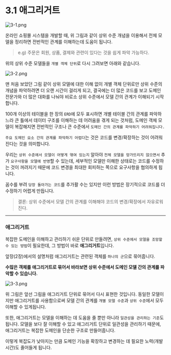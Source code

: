 # 3.1 애그리거트

![3-1.png](image%2F3-1.png)

온라인 쇼핑몰 시스템을 개발할 때, 위 그림과 같이 상위 수준 개념을 이용해서 전체 모델을 정리하면 전반적인 관계를 이해하는데 도움이 됩니다.
> e.g) 주문은 회원, 상품, 결제와 관련이 있다는 것을 쉽게 파악 가능하다.

위의 상위 수준 모델들을 `개별 객체 단위`로 다시 그려보면 아래와 같습니다.

![3-2.png](image%2F3-2.png)

맨 처음 보았던 그림 같이 상위 모델에 대한 이해 없이 개별 객체 단위로만 상위 수준의 개념을 파악하려면 더 오랜 시간이 걸리게 되고, 결국에는 더 많은 코드를 보고 도메인
전문가와 더 많은 대화를 나눠야 비로소 상위 수준에서 모델 간의 관계가 이해되기 시작합니다.

100개 이상의 테이블을 한 장의 `ERD`에 모두 표시하면 개별 테이블 간의 관계를 파악하느라 큰 틀에서 데이터 구조를 이해하는 데 어려움을 겪게 되는 것처럼, 도메인 객체
모델이 복잡해지면 전반적인 구조나 큰 수준에서 `도메인 간의 관계를 파악하기 어려워집니다.`

`주요 도메인 요소 간의 관계를 파악하기 어렵다`는 것은 코드를 변경/확장하는 것이 어려워진다는 것을 의미합니다.

우리는 `상위 수준에서 모델이 어떻게 엮여 있는지` 알아야 `전체 모델을 망가뜨리지 않으면서` 추가 `요구사항을 모델에 반영`할 수 있는데,
세부적인 모델만 이해한 상태로는 코드를 수정하는 것이 꺼려지기 때문에 코드 변경을 최대한 회피하는 쪽으로 요구사항을 협의하게 됩니다.

꼼수를 부려 `당장 돌아가는 코드`를 추가활 수는 있지만 이런 방법은 장기적으로 코드를 더 수정하기 어렵게 만듭니다.
> 결론: 상위 수준에서 모델 간의 관계를 이해해야 코드의 변경/확장에서 자유로워진다.

---

### 애그리거트

복잡한 도메인을 이해하고 관리하기 쉬운 단위로 만들려면, `상위 수준에서 모델을 조망할 수 있는 방법`이 필요한데, 그 방법이 바로 **애그리거트**입니다.

앞장(2장)에서의 설명처럼 애그리거트는 관련된 객체를 `하나의 군`으로 묶어줍니다.

**수많은 객체를 애그리거트로 묶어서 바라보면 상위 수준에서 도메인 모델 간의 관계를 파악할 수 있습니다.**

![3-3.png](image%2F3-3.png)

위 그림은 앞선 그림을 애그리거트 단위로 묶어서 다시 표현한 것입니다. 동일한 모델이지만 애그리거트를 사용함으로써 모델 간의 관계를 `개별 모델 수준`과 `상위 수준`에서 모두
이해할 수 있게됩니다.

또한, 애그리거트는 모델을 이해하는 데 도움을 줄 뿐만 아니라 `일관성을 관리하는 기준`도 됩니다. 모델을 보다 잘 이해할 수 있고 애그리거트 단위로 일관성을 관리하기 때문에,
애그리거트는 복잡한 도메인을 단순한 구조로 만들어줍니다.

이렇게 복잡도가 낮아지는 만큼 도메인 기능을 확장하고 변경하는 데 필요한 노력(개발 시간)도 줄어들게 됩니다.


